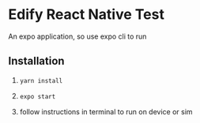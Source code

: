 # Edify React Native Test

An expo application, so use expo cli to run

## Installation

1. ```bash
   yarn install
   ```

2. ```bash
   expo start
   ```

3. follow instructions in terminal to run on device or sim
